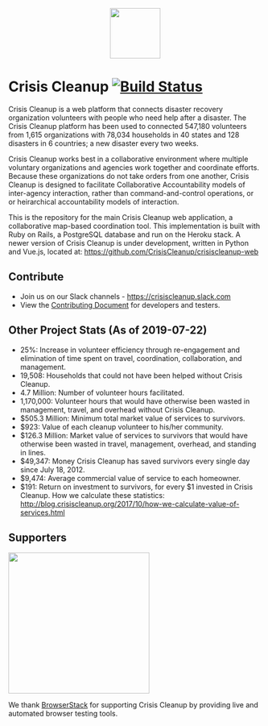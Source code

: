 <p align="center"><a href="https://www.crisiscleanup.org" target="_blank"><img width="100"src="https://www.crisiscleanup.org/assets/ccu-logo-balloons-353e457afd4f92da5df63e398a3688da.png"></a></p>

# Crisis Cleanup [![Build Status](https://circleci.com/gh/CrisisCleanup/crisiscleanup.png?style=shield)](https://circleci.com/gh/crisiscleanup/crisiscleanup)

Crisis Cleanup is a web platform that connects disaster recovery organization volunteers with people who need help after a disaster. The Crisis Cleanup platform has been used to connected 547,180 volunteers from 1,615 organizations with 78,034 households in 40 states and 128 disasters in 6 countries; a new disaster every two weeks.

Crisis Cleanup works best in a collaborative environment where multiple voluntary organizations and agencies work together and coordinate efforts. Because these organizations do not take orders from one another, Crisis Cleanup is designed to facilitate Collaborative Accountability models of inter-agency interaction, rather than command-and-control operations, or or heirarchical accountability models of interaction. 

This is the repository for the main Crisis Cleanup web application, a collaborative map-based coordination tool. This implementation is built with Ruby on Rails, a PostgreSQL database and run on the Heroku stack. A newer version of Crisis Cleanup is under development, written in Python and Vue.js, located at: https://github.com/CrisisCleanup/crisiscleanup-web

## Contribute

- Join us on our Slack channels - https://crisiscleanup.slack.com
- View the [Contributing Document](./CONTRIBUTING.md) for developers and testers.

Other Project Stats (As of 2019-07-22)
-------------

 - 25%: Increase in volunteer efficiency through re-engagement and elimination of time spent on travel, coordination, collaboration, and management.
 - 19,508: Households that could not have been helped without Crisis Cleanup.
 - 4.7 Million: Number of volunteer hours facilitated.
 - 1,170,000: Volunteer hours that would have otherwise been wasted in management, travel, and overhead without Crisis Cleanup.
 - $505.3 Million: Minimum total market value of services to survivors.
 - $923: Value of each cleanup volunteer to his/her community.
 - $126.3 Million: Market value of services to survivors that would have otherwise been wasted in travel, management, overhead, and standing in lines.
 - $49,347: Money Crisis Cleanup has saved survivors every single day since July 18, 2012.
 - $9,474: Average commercial value of service to each homeowner.
 - $191: Return on investment to survivors, for every $1 invested in Crisis Cleanup.
How we calculate these statistics: http://blog.crisiscleanup.org/2017/10/how-we-calculate-value-of-services.html

## Supporters
<img src="http://www.browserstack.com/images/layout/browserstack-logo-600x315.png" width="280"/>

We thank [BrowserStack](http://www.browserstack.com) for supporting Crisis Cleanup by providing live and automated browser testing tools.
